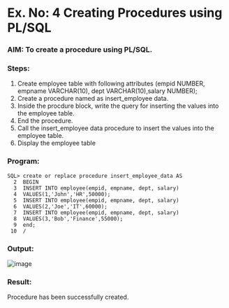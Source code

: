 # Ex. No: 4 Creating Procedures using PL/SQL

### AIM: To create a procedure using PL/SQL.

### Steps:
1. Create employee table with following attributes (empid NUMBER, empname VARCHAR(10), dept VARCHAR(10),salary NUMBER);
2. Create a procedure named as insert_employee data.
3. Inside the procdure block, write the query for inserting the values into the employee table.
4. End the procedure.
5. Call the insert_employee data procedure to insert the values into the employee table.
6. Display the employee table

### Program:
```
SQL> create or replace procedure insert_employee_data AS
  2  BEGIN
  3  INSERT INTO employee(empid, empname, dept, salary)
  4  VALUES(1,'John','HR',50000);
  5  INSERT INTO employee(empid, empname, dept, salary)
  6  VALUES(2,'Joe','IT',60000);
  7  INSERT INTO employee(empid, empname, dept, salary)
  8  VALUES(3,'Bob','Finance',55000);
  9  end;
 10  /
```

### Output:
![image](https://github.com/Prasannalakshmiganesan/Ex-No-4-Creating-Procedures-using-PL-SQL/assets/118610231/818b6163-d7cf-4003-815b-cf213af7a6aa)

### Result:
Procedure has been successfully created.
